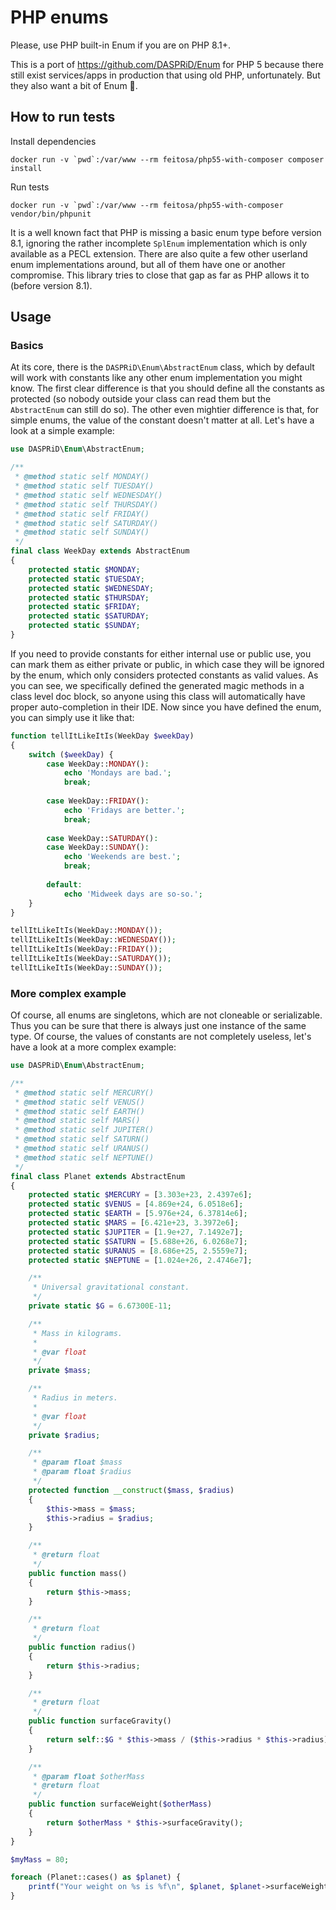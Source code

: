 # PHP enums
Please, use PHP built-in Enum if you are on PHP 8.1+.

This is a port of https://github.com/DASPRiD/Enum for PHP 5 because there still exist services/apps in production 
that using old PHP, unfortunately. But they also want a bit of Enum 🙂.

## How to run tests
Install dependencies
```shell
docker run -v `pwd`:/var/www --rm feitosa/php55-with-composer composer install
```

Run tests
```shell
docker run -v `pwd`:/var/www --rm feitosa/php55-with-composer vendor/bin/phpunit
```

It is a well known fact that PHP is missing a basic enum type before version 8.1, ignoring the rather incomplete `SplEnum` implementation
which is only available as a PECL extension. There are also quite a few other userland enum implementations around,
but all of them have one or another compromise. This library tries to close that gap as far as PHP allows it to (before version 8.1).

## Usage

### Basics

At its core, there is the `DASPRiD\Enum\AbstractEnum` class, which by default will work with constants like any other
enum implementation you might know. The first clear difference is that you should define all the constants as protected
(so nobody outside your class can read them but the `AbstractEnum` can still do so). The other even mightier difference
is that, for simple enums, the value of the constant doesn't matter at all. Let's have a look at a simple example:

```php
use DASPRiD\Enum\AbstractEnum;

/**
 * @method static self MONDAY()
 * @method static self TUESDAY()
 * @method static self WEDNESDAY()
 * @method static self THURSDAY()
 * @method static self FRIDAY()
 * @method static self SATURDAY()
 * @method static self SUNDAY()
 */
final class WeekDay extends AbstractEnum
{
    protected static $MONDAY;
    protected static $TUESDAY;
    protected static $WEDNESDAY;
    protected static $THURSDAY;
    protected static $FRIDAY;
    protected static $SATURDAY;
    protected static $SUNDAY;
}
``` 

If you need to provide constants for either internal use or public use, you can mark them as either private or public,
in which case they will be ignored by the enum, which only considers protected constants as valid values. As you can
see, we specifically defined the generated magic methods in a class level doc block, so anyone using this class will
automatically have proper auto-completion in their IDE. Now since you have defined the enum, you can simply use it like
that:

```php
function tellItLikeItIs(WeekDay $weekDay)
{
    switch ($weekDay) {
        case WeekDay::MONDAY():
            echo 'Mondays are bad.';
            break;
            
        case WeekDay::FRIDAY():
            echo 'Fridays are better.';
            break;
            
        case WeekDay::SATURDAY():
        case WeekDay::SUNDAY():
            echo 'Weekends are best.';
            break;
            
        default:
            echo 'Midweek days are so-so.';
    }
}

tellItLikeItIs(WeekDay::MONDAY());
tellItLikeItIs(WeekDay::WEDNESDAY());
tellItLikeItIs(WeekDay::FRIDAY());
tellItLikeItIs(WeekDay::SATURDAY());
tellItLikeItIs(WeekDay::SUNDAY());
```

### More complex example

Of course, all enums are singletons, which are not cloneable or serializable. Thus you can be sure that there is always
just one instance of the same type. Of course, the values of constants are not completely useless, let's have a look at
a more complex example:

```php
use DASPRiD\Enum\AbstractEnum;

/**
 * @method static self MERCURY()
 * @method static self VENUS()
 * @method static self EARTH()
 * @method static self MARS()
 * @method static self JUPITER()
 * @method static self SATURN()
 * @method static self URANUS()
 * @method static self NEPTUNE()
 */
final class Planet extends AbstractEnum
{
    protected static $MERCURY = [3.303e+23, 2.4397e6];
    protected static $VENUS = [4.869e+24, 6.0518e6];
    protected static $EARTH = [5.976e+24, 6.37814e6];
    protected static $MARS = [6.421e+23, 3.3972e6];
    protected static $JUPITER = [1.9e+27, 7.1492e7];
    protected static $SATURN = [5.688e+26, 6.0268e7];
    protected static $URANUS = [8.686e+25, 2.5559e7];
    protected static $NEPTUNE = [1.024e+26, 2.4746e7];

    /**
     * Universal gravitational constant.
     */
    private static $G = 6.67300E-11;

    /**
     * Mass in kilograms.
     *
     * @var float
     */
    private $mass;

    /**
     * Radius in meters.
     *
     * @var float
     */
    private $radius;

    /**
     * @param float $mass
     * @param float $radius
     */
    protected function __construct($mass, $radius)
    {
        $this->mass = $mass;
        $this->radius = $radius;
    }

    /**
     * @return float
     */
    public function mass()
    {
        return $this->mass;
    }

    /**
     * @return float
     */
    public function radius()
    {
        return $this->radius;
    }

    /**
     * @return float
     */
    public function surfaceGravity()
    {
        return self::$G * $this->mass / ($this->radius * $this->radius);
    }

    /**
     * @param float $otherMass
     * @return float
     */
    public function surfaceWeight($otherMass)
    {
        return $otherMass * $this->surfaceGravity();
    }
}

$myMass = 80;

foreach (Planet::cases() as $planet) {
    printf("Your weight on %s is %f\n", $planet, $planet->surfaceWeight($myMass));
}
```
